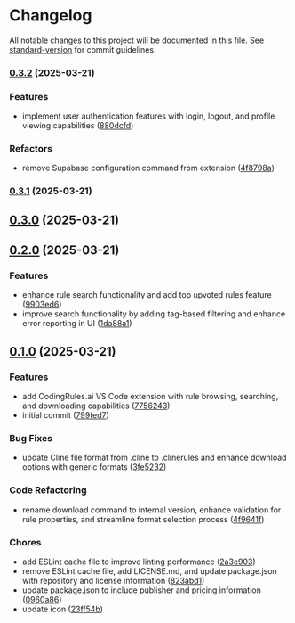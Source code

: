 # Changelog

All notable changes to this project will be documented in this file. See [standard-version](https://github.com/conventional-changelog/standard-version) for commit guidelines.

### [0.3.2](https://github.com/danielsogl/codingrules.ai-vscode-plugin/compare/v0.3.1...v0.3.2) (2025-03-21)

### Features

- implement user authentication features with login, logout, and profile viewing capabilities ([880dcfd](https://github.com/danielsogl/codingrules.ai-vscode-plugin/commit/880dcfd4eac1ea1662a43a579c9ac85c0893e513))

### Refactors

- remove Supabase configuration command from extension ([4f8798a](https://github.com/danielsogl/codingrules.ai-vscode-plugin/commit/4f8798a74a6dd511d0e9a7515d6369011543c74c))

### [0.3.1](https://github.com/danielsogl/codingrules.ai-vscode-plugin/compare/v0.3.0...v0.3.1) (2025-03-21)

## [0.3.0](https://github.com/danielsogl/codingrules.ai-vscode-plugin/compare/v0.2.0...v0.3.0) (2025-03-21)

## [0.2.0](https://github.com/danielsogl/codingrules.ai-vscode-plugin/compare/v0.1.0...v0.2.0) (2025-03-21)

### Features

- enhance rule search functionality and add top upvoted rules feature ([9903ed6](https://github.com/danielsogl/codingrules.ai-vscode-plugin/commit/9903ed69528358b7a51280cdf0d1593b29f3c5ca))
- improve search functionality by adding tag-based filtering and enhance error reporting in UI ([1da88a1](https://github.com/danielsogl/codingrules.ai-vscode-plugin/commit/1da88a128f1c29adecf6cb2dec1a32f1d3ca950c))

## [0.1.0](https://github.com/danielsogl/codingrules.ai-vscode-plugin/releases/tag/v0.1.0) (2025-03-21)

### Features

- add CodingRules.ai VS Code extension with rule browsing, searching, and downloading capabilities ([7756243](https://github.com/danielsogl/codingrules.ai-vscode-plugin/commit/7756243))
- initial commit ([799fed7](https://github.com/danielsogl/codingrules.ai-vscode-plugin/commit/799fed7))

### Bug Fixes

- update Cline file format from .cline to .clinerules and enhance download options with generic formats ([3fe5232](https://github.com/danielsogl/codingrules.ai-vscode-plugin/commit/3fe5232))

### Code Refactoring

- rename download command to internal version, enhance validation for rule properties, and streamline format selection process ([4f9641f](https://github.com/danielsogl/codingrules.ai-vscode-plugin/commit/4f9641f))

### Chores

- add ESLint cache file to improve linting performance ([2a3e903](https://github.com/danielsogl/codingrules.ai-vscode-plugin/commit/2a3e903))
- remove ESLint cache file, add LICENSE.md, and update package.json with repository and license information ([823abd1](https://github.com/danielsogl/codingrules.ai-vscode-plugin/commit/823abd1))
- update package.json to include publisher and pricing information ([0960a86](https://github.com/danielsogl/codingrules.ai-vscode-plugin/commit/0960a86))
- update icon ([23ff54b](https://github.com/danielsogl/codingrules.ai-vscode-plugin/commit/23ff54b))
